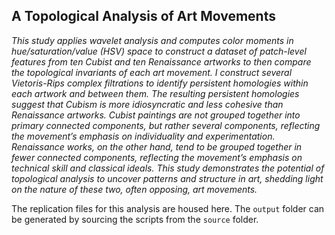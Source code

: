 
## A Topological Analysis of Art Movements



*This study applies wavelet analysis and computes color moments in hue/saturation/value (HSV) space to construct a dataset of patch-level features from ten Cubist and ten Renaissance artworks to then compare the topological invariants of each art movement. I construct several Vietoris-Rips complex filtrations to identify persistent homologies within each artwork and between them. The resulting persistent homologies suggest that Cubism is more idiosyncratic and less cohesive than Renaissance artworks. Cubist paintings are not grouped together into primary connected components, but rather several components, 
reflecting the movement’s emphasis on individuality and experimentation. Renaissance works, on the other hand, tend to be grouped together in fewer connected components,
reflecting the movement’s emphasis on technical skill and classical ideals. This study demonstrates the potential of topological analysis to uncover patterns and structure 
in art, shedding light on the nature of these two, often opposing, art movements.*

The replication files for this analysis are housed here. The `output` folder can be generated by sourcing the scripts from the `source` folder.

